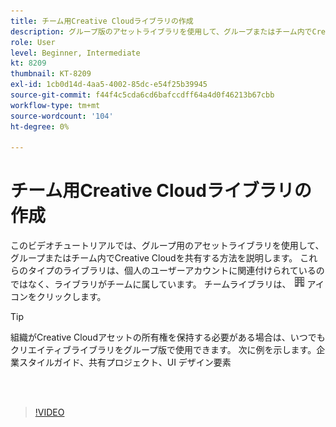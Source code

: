 ```yaml
---
title: チーム用Creative Cloudライブラリの作成
description: グループ版のアセットライブラリを使用して、グループまたはチーム内でCreative Cloudを共有する方法を説明します
role: User
level: Beginner, Intermediate
kt: 8209
thumbnail: KT-8209
exl-id: 1cb0d14d-4aa5-4002-85dc-e54f25b39945
source-git-commit: f44f4c5cda6cd6bafccdff64a4d0f46213b67cbb
workflow-type: tm+mt
source-wordcount: '104'
ht-degree: 0%

---
```


# チーム用Creative Cloudライブラリの作成

このビデオチュートリアルでは、グループ用のアセットライブラリを使用して、グループまたはチーム内でCreative Cloudを共有する方法を説明します。 これらのタイプのライブラリは、個人のユーザーアカウントに関連付けられているのではなく、ライブラリがチームに属しています。 チームライブラリは、 ![建築画像](assets/Smock_Building_18_N.png) アイコンをクリックします。

>[!TIP]
>
>組織がCreative Cloudアセットの所有権を保持する必要がある場合は、いつでもクリエイティブライブラリをグループ版で使用できます。 次に例を示します。企業スタイルガイド、共有プロジェクト、UI デザイン要素

<br> 

>[!VIDEO](https://video.tv.adobe.com/v/335325?hidetitle=true)
